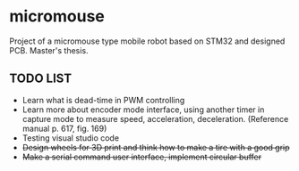 # micromouse

Project of a micromouse type mobile robot based on STM32 and designed PCB. Master's thesis.

## TODO LIST

- Learn what is dead-time in PWM controlling
- Learn more about encoder mode interface, using another timer in capture mode to measure speed, acceleration, deceleration. (Reference manual p. 617, fig. 169)
- Testing visual studio code
- ~~Design wheels for 3D print and think how to make a tire with a good grip~~
- ~~Make a serial command user interface, implement circular buffer~~
